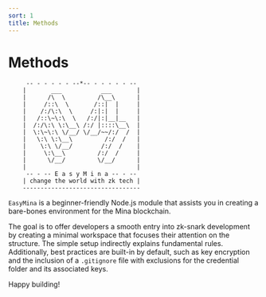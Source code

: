 ```yaml
---
sort: 1
title: Methods
---
```


# Methods

```
     -- - - - - - --*-- - - - - - --
    |       ___           ___       |
    |      /\  \         /\__\      |
    |     /::\  \       /::|  |     |
    |    /:/\:\  \     /:|:|  |     |
    |   /::\~\:\  \   /:/|:|__|__   |
    |  /:/\:\ \:\__\ /:/ |::::\__\  |
    |  \:\~\:\ \/__/ \/__/~~/:/  /  |
    |   \:\ \:\__\         /:/  /   |
    |    \:\ \/__/        /:/  /    |
    |     \:\__\         /:/  /     |
    |      \/__/         \/__/      |
    |                               |
     -- - -- E a s y M i n a -- - -- 
    | change the world with zk tech |  
    ---------------------------------  
```

`EasyMina` is a beginner-friendly Node.js module that assists you in creating a bare-bones environment for the Mina blockchain.

The goal is to offer developers a smooth entry into zk-snark development by creating a minimal workspace that focuses their attention on the structure. The simple setup indirectly explains fundamental rules. Additionally, best practices are built-in by default, such as key encryption and the inclusion of a `.gitignore` file with exclusions for the credential folder and its associated keys.

Happy building!
